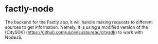 # factly-node

The backend for the Factly app, it will handle making requests
to different sources to get information. Namely, it is using a
modified version of the [CitySDK] (https://github.com/uscensusbureau/citysdk)
to work with NodeJS.

